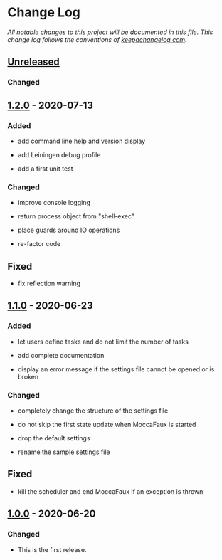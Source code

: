 # Change Log

*All notable changes to this project will be documented in this
file. This change log follows the conventions of
[keepachangelog.com].*


## [Unreleased]
### Changed



## [1.2.0] - 2020-07-13
### Added

- add command line help and version display

- add Leiningen debug profile

- add a first unit test

### Changed

- improve console logging

- return process object from "shell-exec"

- place guards around IO operations

- re-factor code

## Fixed

- fix reflection warning



## [1.1.0] - 2020-06-23
### Added

- let users define tasks and do not limit the number of tasks

- add complete documentation

- display an error message if the settings file cannot be opened or is
  broken

### Changed

- completely change the structure of the settings file

- do not skip the first state update when MoccaFaux is started

- drop the default settings

- rename the sample settings file

## Fixed

- kill the scheduler and end MoccaFaux if an exception is thrown



## [1.0.0] - 2020-06-20
### Changed

- This is the first release.


[keepachangelog.com]:  http://keepachangelog.com/
[Unreleased]:          https://github.com/mzuther/moccafaux/tree/develop

[1.0.0]:  https://github.com/mzuther/moccafaux/commits/v1.0.0
[1.1.0]:  https://github.com/mzuther/moccafaux/commits/v1.1.0
[1.2.0]:  https://github.com/mzuther/moccafaux/commits/v1.2.0
